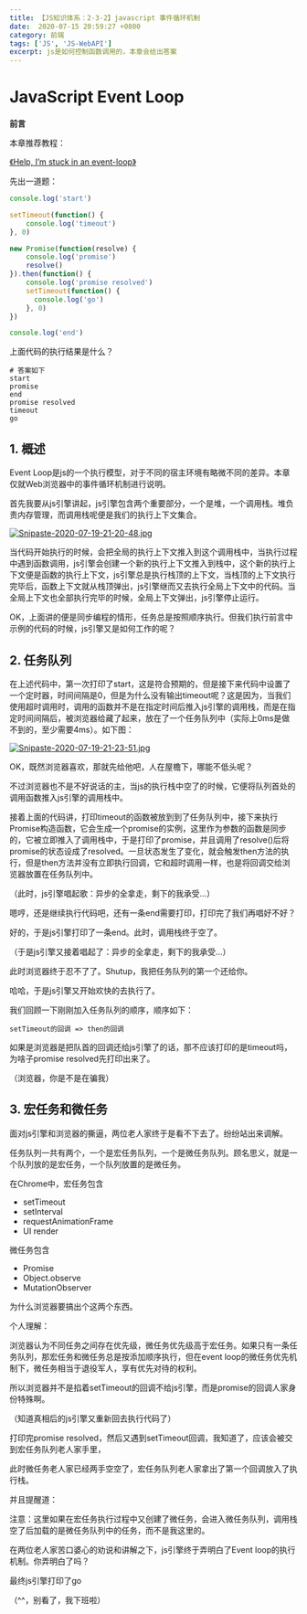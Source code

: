 ```yaml
---
title: 【JS知识体系：2-3-2】javascript 事件循环机制
date:  2020-07-15 20:59:27 +0800
category: 前端
tags: ['JS', 'JS-WebAPI']
excerpt: js是如何控制函数调用的，本章会给出答案
---
```


# JavaScript Event Loop



**前言**

本章推荐教程：

[《Help, I’m stuck in an event-loop》](https://vimeo.com/96425312)



先出一道题：

```js
console.log('start')

setTimeout(function() {
    console.log('timeout')
}, 0)

new Promise(function(resolve) {
    console.log('promise')
    resolve()
}).then(function() {
    console.log('promise resolved')
    setTimeout(function() {
      console.log('go')
    }, 0)
})

console.log('end')
```

上面代码的执行结果是什么？

```
# 答案如下
start
promise
end
promise resolved
timeout
go
```



## 1.  概述

Event Loop是js的一个执行模型，对于不同的宿主环境有略微不同的差异。本章仅就Web浏览器中的事件循环机制进行说明。

首先我要从js引擎讲起，js引擎包含两个重要部分，一个是堆，一个调用栈。堆负责内存管理，而调用栈呢便是我们的执行上下文集合。

[![Snipaste-2020-07-19-21-20-48.jpg](https://i.postimg.cc/nh9hhRps/Snipaste-2020-07-19-21-20-48.jpg)](https://postimg.cc/NKYcNxyY)

当代码开始执行的时候，会把全局的执行上下文推入到这个调用栈中，当执行过程中遇到函数调用，js引擎会创建一个新的执行上下文推入到栈中，这个新的执行上下文便是函数的执行上下文，js引擎总是执行栈顶的上下文，当栈顶的上下文执行完毕后，函数上下文就从栈顶弹出，js引擎继而又去执行全局上下文中的代码。当全局上下文也全部执行完毕的时候，全局上下文弹出，js引擎停止运行。

OK，上面讲的便是同步编程的情形，任务总是按照顺序执行。但我们执行前言中示例的代码的时候，js引擎又是如何工作的呢？



## 2. 任务队列

在上述代码中，第一次打印了start，这是符合预期的，但是接下来代码中设置了一个定时器，时间间隔是0，但是为什么没有输出timeout呢？这是因为，当我们使用超时调用时，调用的函数并不是在指定时间后推入js引擎的调用栈，而是在指定时间间隔后，被浏览器给藏了起来，放在了一个任务队列中（实际上0ms是做不到的，至少需要4ms）。如下图：



[![Snipaste-2020-07-19-21-23-51.jpg](https://i.postimg.cc/KzHWjNZz/Snipaste-2020-07-19-21-23-51.jpg)](https://postimg.cc/LYjD0jgK)

OK，既然浏览器喜欢，那就先给他吧，人在屋檐下，哪能不低头呢？

不过浏览器也不是不好说话的主，当js的执行栈中空了的时候，它便将队列首处的调用函数推入js引擎的调用栈中。

接着上面的代码讲，打印timeout的函数被放到到了任务队列中，接下来执行Promise构造函数，它会生成一个promise的实例，这里作为参数的函数是同步的，它被立即推入了调用栈中，于是打印了promise，并且调用了resolve()后将promise的状态设成了resolved。一旦状态发生了变化，就会触发then方法的执行，但是then方法并没有立即执行回调，它和超时调用一样，也是将回调交给浏览器放置在任务队列中。

（此时，js引擎唱起歌：异步的全拿走，剩下的我承受...）

嗯哼，还是继续执行代码吧，还有一条end需要打印，打印完了我们再唱好不好？

好的，于是js引擎打印了一条end。此时，调用栈终于空了。

（于是js引擎又接着唱起了：异步的全拿走，剩下的我承受...）

此时浏览器终于忍不了了。Shutup，我把任务队列的第一个还给你。

哈哈，于是js引擎又开始欢快的去执行了。

我们回顾一下刚刚加入任务队列的顺序，顺序如下：

```
setTimeout的回调 => then的回调
```

如果是浏览器是把队首的回调还给js引擎了的话，那不应该打印的是timeout吗，为啥子promise resolved先打印出来了。

（浏览器，你是不是在骗我）



## 3. 宏任务和微任务

面对js引擎和浏览器的撕逼，两位老人家终于是看不下去了。纷纷站出来调解。

任务队列一共有两个，一个是宏任务队列，一个是微任务队列。顾名思义，就是一个队列放的是宏任务，一个队列放置的是微任务。

在Chrome中，宏任务包含

* setTimeout
* setInterval
* requestAnimationFrame
* UI render

微任务包含

* Promise
* Object.observe
* MutationObserver

为什么浏览器要搞出个这两个东西。

个人理解：

浏览器认为不同任务之间存在优先级，微任务优先级高于宏任务。如果只有一条任务队列，那宏任务和微任务总是按添加顺序执行，但在event loop的微任务优先机制下，微任务相当于退役军人，享有优先对待的权利。

所以浏览器并不是掐着setTimeout的回调不给js引擎，而是promise的回调人家身份特殊啊。

（知道真相后的js引擎又重新回去执行代码了）

打印完promise resolved，然后又遇到setTimeout回调，我知道了，应该会被交到宏任务队列老人家手里，

此时微任务老人家已经两手空空了，宏任务队列老人家拿出了第一个回调放入了执行栈。

并且提醒道：

注意：这里如果在宏任务执行过程中又创建了微任务，会进入微任务队列，调用栈空了后加载的是微任务队列中的任务，而不是我这里的。



在两位老人家苦口婆心的劝说和讲解之下，js引擎终于弄明白了Event loop的执行机制。你弄明白了吗？



最终js引擎打印了go



（^^，别看了，我下班啦）

